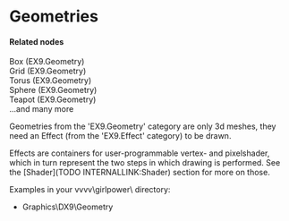 # Geometries


#### Related nodes
<span class="node">Box (EX9.Geometry)</span>  
<span class="node">Grid (EX9.Geometry)</span>  
<span class="node">Torus (EX9.Geometry)</span>  
<span class="node">Sphere (EX9.Geometry)</span>  
<span class="node">Teapot (EX9.Geometry)</span>  
...and many more  




Geometries from the 'EX9.Geometry' category are only 3d meshes, they need an Effect (from the 'EX9.Effect' category) to be drawn.  

Effects are containers for user-programmable vertex- and pixelshader, which in turn represent the two steps in which drawing is performed. See the [Shader](TODO INTERNALLINK:Shader) section for more on those.   

Examples in your vvvv\girlpower\ directory:  
* Graphics\DX9\Geometry  



